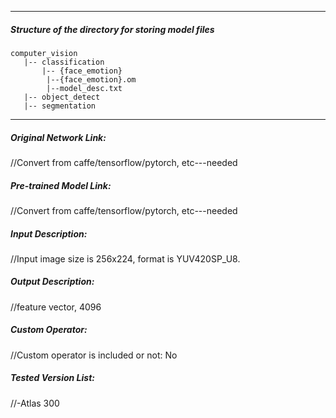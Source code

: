 *******************************************************************************
##### Structure of the directory for storing model files
```
computer_vision
   |-- classification
       |-- {face_emotion}
        |--{face_emotion}.om
        |--model_desc.txt
   |-- object_detect
   |-- segmentation
```

*******************************************************************************

##### Original Network Link:
//Convert from caffe/tensorflow/pytorch, etc---needed

##### Pre-trained Model Link:
//Convert from caffe/tensorflow/pytorch, etc---needed

##### Input Description:
//Input image size is 256x224, format is YUV420SP_U8.

##### Output Description:
//feature vector, 4096

##### Custom Operator:
//Custom operator is included or not: No

##### Tested Version List:
//-Atlas 300